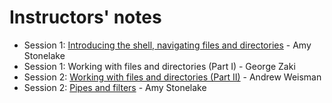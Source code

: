 # Instructors' notes

* Session 1: [Introducing the shell, navigating files and directories](https://github.com/AmyStonelake/SW-Carpentry-Unix-Shell/wiki/Software-Carpentry-The-Unix-Shell-Supplement#1-introducing-the-shell) - Amy Stonelake
* Session 1: Working with files and directories (Part I) - George Zaki
* Session 2: [Working with files and directories (Part II)](./working_with_files_and_directories_part_2-andrew.md) - Andrew Weisman
* Session 2: [Pipes and filters](https://github.com/AmyStonelake/SW-Carpentry-Unix-Shell/wiki/Software-Carpentry-The-Unix-Shell-Supplement#4-pipes-and-filters) - Amy Stonelake
